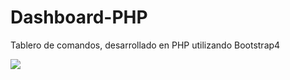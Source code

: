 # Dashboard-PHP
Tablero de comandos, desarrollado en PHP utilizando Bootstrap4

<img src="https://www.cloudways.com/blog/wp-content/uploads/image6-65.png">
